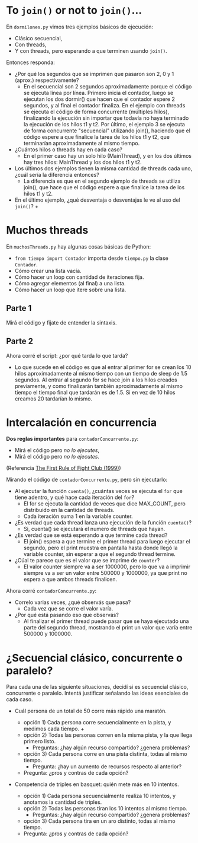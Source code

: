 # To `join()` or not to `join()`...

En `dormilones.py` vimos tres ejemplos básicos de ejecución:

- Clásico secuencial,
- Con threads,
- Y con threads, pero esperando a que terminen usando `join()`.

Entonces responda:
- ¿Por qué los segundos que se imprimen que pasaron son 2, 0 y 1 (aprox.) respectivamente?
    + En el secuencial son 2 segundos aproximadamente porque el código se ejecuta línea por línea. Primero inicia el contador, luego se ejecutan los dos dormir() que hacen que el contador espere 2 segundos, y al final el contador finaliza.
    En el ejemplo con threads se ejecuta el código de forma concurrente (múltiples hilos), finalizando la ejecución sin importar que todavía no haya terminado la ejecución de los hilos t1 y t2.
    Por último, el ejemplo 3 se ejecuta de forma concurrente "secuencial" utilizando join(), haciendo que el código espere a que finalice la tarea de los hilos t1 y t2, que terminarían aproximadamente al mismo tiempo.
- ¿Cuántos hilos o threads hay en cada caso?
    + En el primer caso hay un solo hilo (MainThread), y en los dos últimos hay tres hilos: MainThread y los dos hilos t1 y t2.
- Los últimos dos ejemplos tienen la misma cantidad de threads cada uno, ¿cuál sería la diferencia entonces?
    + La diferencia es que en el segundo ejemplo de threads se utiliza join(), que hace que el código espere a que finalice la tarea de los hilos t1 y t2.
- En el último ejemplo, ¿qué desventaja o desventajas le ve al uso del `join()`?
    + 


# Muchos threads

En `muchosThreads.py` hay algunas cosas básicas de Python:
- `from tiempo import Contador` importa desde `tiempo.py` la clase `Contador`.
- Cómo crear una lista vacía.
- Cómo hacer un loop con cantidad de iteraciones fija.
- Cómo agregar elementos (al final) a una lista.
- Cómo hacer un loop que itere sobre una lista.

## Parte 1
Mirá el código y fijate de entender la sintaxis. 

## Parte 2
Ahora corré el script: ¿por qué tarda lo que tarda? 
  + Lo que sucede en el código es que al entrar al primer for se crean los 10 hilos aproximadamente al mismo tiempo con un tiempo de sleep de 1.5 segundos. Al entrar al segundo for se hace join a los hilos creados previamente, y como finalizarán también aproximadamente al mismo tiempo el tiempo final que tardarán es de 1.5. Si en vez de 10 hilos creamos 20 tardarían lo mismo.

# Intercalación en concurrencia

**Dos reglas importantes** para `contadorConcurrente.py`:
- Mirá el código pero _no lo ejecutes_,
- Mirá el código pero _no lo ejecutes_.

(Referencia [The First Rule of Fight Club (1999)](https://www.youtube.com/watch?v=dC1yHLp9bWA))

Mirando el código de `contadorConcurrente.py`, pero sin ejecutarlo:
- Al ejecutar la función `cuenta()`, ¿cuántas veces se ejecuta el `for` que tiene adentro, y qué hace cada iteración del `for`?
  + El for se ejecuta la cantidad de veces que dice MAX_COUNT, pero distribuido en la cantidad de threads.
  + Cada iteración suma 1 en la variable counter.
- ¿Es verdad que cada thread lanza una ejecución de la función `cuenta()`?
  + Si, cuenta() se ejecutará el numero de threads que hayan.
- ¿Es verdad que se está esperando a que termine cada thread?
  + El join() espera a que termine el primer thread para luego ejecutar el segundo, pero el print muestra en pantalla hasta donde llegó la variable counter, sin esperar a que el segundo thread termine.
- ¿Cúal te parece que es el valor que se imprime de `counter`?
  + El valor counter siempre va a ser 1000000, pero lo que va a imprimir siempre va a ser un valor entre 500000 y 1000000, ya que print no espera a que ambos threads finalicen.

Ahora corré `contadorConcurrente.py`:
- Correlo varias veces, ¿qué observás que pasa?
  + Cada vez que se corre el valor varía.
- ¿Por qué está pasando eso que observás?
  + Al finalizar el primer thread puede pasar que se haya ejecutado una parte del segundo thread, mostrando el print un valor que varía entre 500000 y 1000000.


# ¿Secuencial clásico, concurrente o paralelo?

Para cada una de las siguiente situaciones, decidí si es secuencial clásico, concurrente o paralelo. Intentá justificar señalando las ideas esenciales de cada caso.

- Cuál persona de un total de 50 corre más rápido una maratón.
    - opción 1) Cada persona corre secuencialmente en la pista, y medimos cada tiempo.
      + 
    - opción 2) Todas las personas corren en la misma pista, y la que llega primero listo.
		- Preguntas: ¿hay algún recurso compartido? ¿genera problemas?
    - opción 3) Cada persona corre en una pista distinta, todas al mismo tiempo.
		- Pregunta: ¿hay un aumento de recursos respecto al anterior?
    - Pregunta: ¿pros y contras de cada opción?

- Competencia de triples en basquet: quién mete más en 10 intentos.
    - opción 1) Cada persona secuencialmente realiza 10 intentos, y anotamos la cantidad de triples.
    - opción 2) Todas las personas tiran los 10 intentos al mismo tiempo.
		- Preguntas: ¿hay algún recurso compartido? ¿genera problemas?
    - opción 3) Cada persona tira en un aro distinto, todas al mismo tiempo.
    - Pregunta: ¿pros y contras de cada opción?
